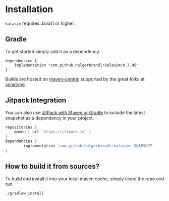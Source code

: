 # Installation

`kalasim` requires Java11 or higher.

## Gradle

To get started simply add it as a dependency:
```
dependencies {
    implementation "com.github.holgerbrandl:kalasim:0.7.95"
}
```

Builds are hosted on [maven-central](https://search.maven.org/search?q=a:kalasim) supported by the great folks at [sonatype](https://www.sonatype.com/).

## Jitpack Integration

You can also use [JitPack with Maven or Gradle](https://jitpack.io/#holgerbrandl/kalasim) to include the latest snapshot as a dependency in your project.

```groovy
repositories {
    maven { url 'https://jitpack.io' }
}
dependencies {
        implementation 'com.github.holgerbrandl:kalasim:-SNAPSHOT'
}
```

## How to build it from sources?

To build and install it into your local maven cache, simply clone the repo and run
```bash
./gradlew install
```